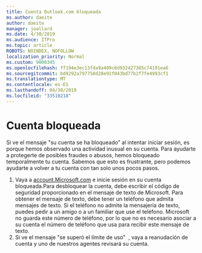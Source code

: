 ```yaml
---
title: Cuenta Outlook.com bloqueada
ms.author: daeite
author: daeite
manager: joallard
ms.date: 4/30/2019
ms.audience: ITPro
ms.topic: article
ROBOTS: NOINDEX, NOFOLLOW
localization_priority: Normal
ms.custom: 9000345
ms.openlocfilehash: ff194e3ec13fda9a409c6d932427385c74191ea6
ms.sourcegitcommit: bd9292a797758d28e91f043bd77b2f7fe4993cf1
ms.translationtype: MT
ms.contentlocale: es-ES
ms.lasthandoff: 04/30/2019
ms.locfileid: "33510218"
---
```

# <a name="account-locked"></a>Cuenta bloqueada

Si ve el mensaje "su cuenta se ha bloqueado" al intentar iniciar sesión, es porque hemos observado una actividad inusual en su cuenta. Para ayudarte a protegerte de posibles fraudes o abusos, hemos bloqueado temporalmente tu cuenta. Sabemos que esto es frustrante, pero podemos ayudarte a volver a tu cuenta con tan solo unos pocos pasos.

1. Vaya a [account.Microsoft.com](https://go.microsoft.com/fwlink/?linkid=2090484) e inicie sesión en su cuenta bloqueada.Para desbloquear la cuenta, debe escribir el código de seguridad proporcionado en el mensaje de texto de Microsoft. Para obtener el mensaje de texto, debe tener un teléfono que admita mensajes de texto. Si el teléfono no admite la mensajería de texto, puedes pedir a un amigo o a un familiar que use el teléfono. Microsoft no guarda este número de teléfono, por lo que no es necesario asociar a su cuenta el número de teléfono que usa para recibir este mensaje de texto.
2. Si ve el mensaje "se superó el límite de uso" [](https://go.microsoft.com/fwlink/?linkid=2090483) , vaya a reanudación de cuenta y uno de nuestros agentes revisará su cuenta.